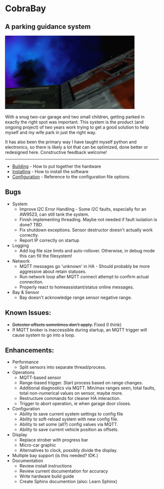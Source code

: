 # CobraBay
## A parking guidance system

![Launch!](docs/cb_launch.gif)

With a snug two-car garage and two small children, getting parked in exactly the right spot was important. This system
is the product (and ongoing project) of two years work trying to get a good solution to help myself and my wife park in
just the right way.

It has also been the primary way I have taught myself python and electronics, so there is likely a lot that can be 
optimized, done better or redesigned here. Constructive feedback welcome!

---
* [Building](docs/HARDWARE.md) - How to put together the hardware
* [Installing](docs/INSTALL.md) - How to install the software
* [Configuration](docs/CONFIG.md) - Reference to the configuration file options.


## Bugs
* System
  * Improve I2C Error Handling - Some I2C faults, especially for an AW9523, can still tank the system.
  * Finish implementing threading. Maybe not needed if fault isolation is done? TBD.
  * Fix shutdown exceptions. Sensor destructor doesn't actually work correctly.
  * Report IP correctly on startup
* Logging
  * Add log file size limits and auto-rollover. Otherwise, in debug mode this can fill the filesystem!
* Network
  * MQTT messages go 'unknown' in HA - Should probably be more aggressive about retain statuses.
  * Run network loop after MQTT connect attempt to confirm actual connection.
  * Properly react to homeassistant/status online messages.
* Bay & Sensor
  * Bay doesn't acknowledge range sensor negative range.
  
## Known Issues:
* ~~Detector offsets sometimes don't apply.~~ Fixed (I think)
* If MQTT broker is inaccessible during startup, an MQTT trigger will cause system to go into a loop.

## Enhancements:
* Performance
  * Split sensors into separate thread/process. 
* Operations
  * MQTT-based sensor
  * Range-based trigger. Start process based on range changes.
  * Additional diagnostics via MQTT. Min/max ranges seen, total faults, total non-numerical values on sensor, maybe more.
  * Restructure commands for cleaner HA interaction.
  * Trigger to abort operation, ie when garage door closes.
* Configuration
  * Ability to save current system settings to config file
  * Ability to soft-reload system with new config file.
  * Ability to set some (all?) config values via MQTT.
  * Ability to save current vehicle position as offsets.
* Display
  * Replace strober with progress bar 
  * Micro-car graphic
  * Alternatives to clock, possibly divide the display.
* Multiple bay support (is this needed? IDK.)
* Documentation
  * Review install instructions
  * Review current documentation for accuracy
  * Write hardware build guide
  * Create Sphinx documention (also: Learn Sphinx)



